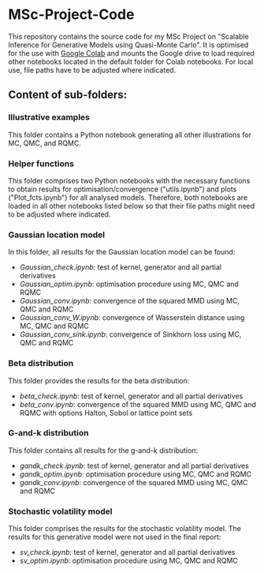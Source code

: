 # MSc-Project-Code
This repository contains the source code for my MSc Project on "Scalable Inference for Generative Models using Quasi-Monte Carlo". It is 
optimised for the use with [Google Colab](https://colab.research.google.com/) and mounts the Google drive to load required other notebooks located in the default folder for Colab notebooks. For local use, file paths have to be adjusted where indicated.

## Content of sub-folders:

### Illustrative examples
This folder contains a Python notebook generating all other illustrations for MC, QMC, and RQMC.

### Helper functions
This folder comprises two Python notebooks with the necessary functions to obtain results for optimisation/convergence ("utils.ipynb") and plots ("Plot_fcts.ipynb") 
for all analysed models. Therefore, both notebooks are loaded in all other notebooks listed below so that their file paths might need to be adjusted where indicated.

### Gaussian location model
In this folder, all results for the Gaussian location model can be found:<br>
- *Gaussian_check.ipynb*: test of kernel, generator and all partial derivatives<br>
- *Gaussian_optim.ipynb*: optimisation procedure using MC, QMC and RQMC<br>
- *Gaussian_conv.ipynb*: convergence of the squared MMD using MC, QMC and RQMC<br>
- *Gaussian_conv_W.ipynb*: convergence of Wasserstein distance using MC, QMC and RQMC<br>
- *Gaussian_conv_sink.ipynb*: convergence of Sinkhorn loss using MC, QMC and RQMC<br>

### Beta distribution
This folder provides the results for the beta distribution:<br>
- *beta_check.ipynb*: test of kernel, generator and all partial derivatives<br>
- *beta_conv.ipynb*: convergence of the squared MMD using MC, QMC and RQMC with options Halton, Sobol or lattice point sets <br>

### G-and-k distribution
This folder contains all results for the g-and-k distribution:<br>
- *gandk_check.ipynb*: test of kernel, generator and all partial derivatives<br>
- *gandk_optim.ipynb*: optimisation procedure using MC, QMC and RQMC<br>
- *gandk_conv.ipynb*: convergence of the squared MMD using MC, QMC and RQMC<br>

### Stochastic volatility model
This folder comprises the results for the stochastic volatility model. The results for this generative model were not used in the final report:<br>
- *sv_check.ipynb*: test of kernel, generator and all partial derivatives<br>
- *sv_optim.ipynb*: optimisation procedure using MC, QMC and RQMC<br>
